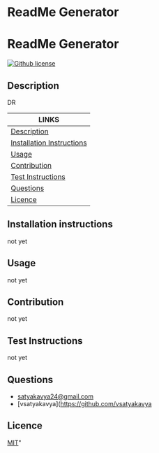 # ReadMe Generator
# ReadMe Generator 
[![Github license](https://img.shields.io/badge/License-MIT-yellowgreen)](https://choosealicense.com/licenses/MIT/)
  
  ## Description
  DR 

  LINKS | 
  ------------ | 
  [Description](#description) | 
  [Installation Instructions](#installation-instructions) | 
  [Usage](#usage) | 
  [Contribution](#contribution) | 
  [Test Instructions](#test-instructions) | 
  [Questions](#questions) | 
  [Licence](#licence) | 
  

  
 
  ## Installation instructions
  not yet 
  ## Usage
  not yet 
   ## Contribution
   not yet  
  ## Test Instructions
   not yet
  ## Questions
  * satyakavya24@gmail.com
  * [vsatyakavya](https://github.com/vsatyakavya
  ## Licence
   [MIT](https://choosealicense.com/licenses/MIT/)"
  
  
